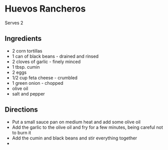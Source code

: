 # Huevos Rancheros

Serves 2

## Ingredients
* 2 corn tortillas
* 1 can of black beans - drained and rinsed
* 2 cloves of garlic - finely minced
* 1 tbsp. cumin
* 2 eggs
* 1/2 cup feta cheese - crumbled
* 1 green onion - chopped
* olive oil
* salt and pepper

## Directions
* Put a small sauce pan on medium heat and add some olive oil
* Add the garlic to the olive oil and fry for a few minutes, being careful not to burn it
* Add the cumin and black beans and stir everything together
* 
